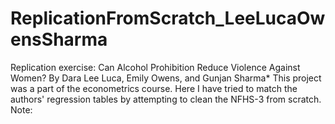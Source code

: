# ReplicationFromScratch_LeeLucaOwensSharma
Replication exercise: Can Alcohol Prohibition Reduce Violence Against Women? By Dara Lee Luca, Emily Owens, and Gunjan Sharma*
This project was a part of the econometrics course. Here I have tried to match the authors' regression tables by attempting to clean the NFHS-3 from scratch.
Note:
